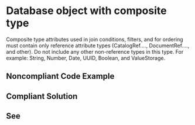 # Database object with composite type

Composite type attributes used in join conditions, filters, and for ordering must contain only reference attribute types 
(CatalogRef.…, DocumentRef.…, and other). 
Do not include any other non-reference types in this type. 
For example: String, Number, Date, UUID, Boolean, and ValueStorage.

## Noncompliant Code Example

## Compliant Solution

## See

